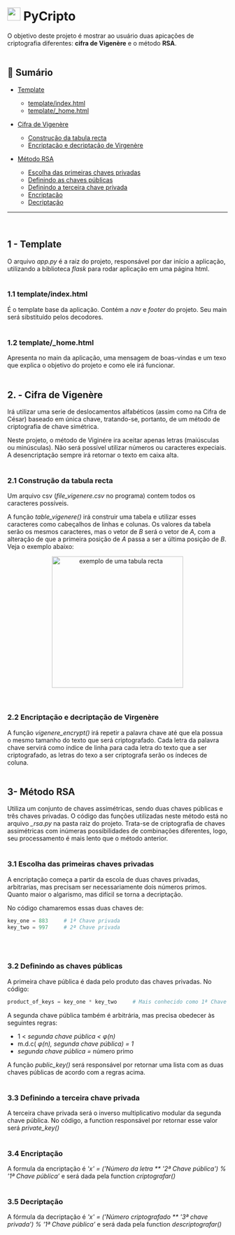 # <img src="https://media.giphy.com/media/LMt9638dO8dftAjtco/giphy.gif" width="30px"> PyCripto

O objetivo deste projeto é mostrar ao usuário duas apicações de criptografia diferentes: **cifra de Vigenère** e o método **RSA**.  
<br>

## 📒 Sumário

 * [Template](#1---template)
    * [template/index.html](#11-templateindexhtml)
    * [template/_home.html](#12-template_homehtml)
    
 * [Cifra de Vigenère](#2---cifra-de-vigenère)
    * [Construção da tabula recta](#21-construção-da-tabula-recta)
    * [Encriptação e decriptação de Virgenère](#21-construção-da-tabula-recta)

 * [Método RSA](#3--método-rsa)
    * [Escolha das primeiras chaves privadas](#31-escolha-das-primeiras-chaves-privadas)
    * [Definindo as chaves públicas](#32-definindo-as-chaves-públicas)
    * [Definindo a terceira chave privada](#33-definindo-a-terceira-chave-privada)
    * [Encriptação](#34-encriptação)
    * [Decriptação](#35-decriptação)

---
<br>

## 1 - Template

   O arquivo *app.py* é a raiz do projeto, responsável por dar início a aplicação, utilizando a biblioteca *flask* para rodar aplicação em uma página html.
<br><br>

### 1.1 template/index.html

   É o template base da aplicação. Contém a _nav_ e _footer_ do projeto. Seu main será sibstituído pelos decodores. 
<br><br>

### 1.2 template/_home.html

   Apresenta no main da aplicação, uma mensagem de boas-vindas e um texo que explica o objetivo do projeto e como ele irá funcionar. 
<br><br>

## 2. - Cifra de Vigenère

   Irá utilizar uma serie de deslocamentos alfabéticos (assim como na Cifra de César) baseado em única chave, tratando-se, portanto, de um método de criptografia de chave simétrica.
   
   Neste projeto, o método de Viginére ira aceitar apenas letras (maiúsculas ou minúsculas). Não será possível utilizar números ou caracteres expeciais. 
   A desencriptação sempre irá retornar o texto em caixa alta.
<br><br>

### 2.1 Construção da tabula recta

Um arquivo csv (_file_vigenere.csv_ no programa) contem todos os caracteres possíveis.

A função _table_vigenere()_ irá construir uma tabela e utilizar esses caracteres como cabeçalhos de linhas e colunas. Os valores da tabela serão os mesmos caracteres, mas o vetor de _B_ será o vetor de _A_, com a alteração de que a primeira posição de _A_ passa a ser a última posição de _B_. 
Veja o exemplo abaixo:
   <div align="center">
   <img src="https://upload.wikimedia.org/wikipedia/commons/thumb/2/25/Vigen%C3%A8re_square.svg/800px-Vigen%C3%A8re_square.svg.png" alt="exemplo de uma tabula recta" width="300px" height="300px">
   </div>
<br><br>

### 2.2 Encriptação e decriptação de Virgenère

   A função _vigenere_encrypt()_ irá repetir a palavra chave até que ela possua o mesmo tamanho do texto que será criptografado. Cada letra da palavra chave servirá como índice de linha para cada letra do texto que a ser criptografado, as letras do texo a ser criptografa serão os índeces de coluna.
<br><br>

## 3- Método RSA

   Utiliza um conjunto de chaves assimétricas, sendo duas chaves públicas e três chaves privadas. O código das funções utilizadas neste método está no arquivo *_rsa.py* na pasta raiz do projeto. Trata-se de criptografia de chaves assimétricas com inúmeras possibilidades de combinações diferentes, logo, seu processamento é mais lento que o método anterior. 
<br><br>

### 3.1 Escolha das primeiras chaves privadas

   A encriptação começa a partir da escola de duas chaves privadas, arbitrarias, mas precisam ser necessariamente dois números primos. Quanto maior o algarismo, mas difícil se torna a decriptação. 

No código chamaremos essas duas chaves de: 

```python
key_one = 883     # 1ª Chave privada
key_two = 997     # 2ª Chave privada
```
<br><br>

### 3.2 Definindo as chaves públicas

   A primeira chave pública é dada pelo produto das chaves privadas. No código:

```python
product_of_keys = key_one * key_two     # Mais conhecido como 1ª Chave pública
```

   A segunda chave pública também é arbitrária, mas precisa obedecer às seguintes regras:

   - 1 < *segunda chave pública < φ(n)*
   - m.d.c( *φ(n), segunda chave pública) = 1*
   - *segunda chave pública =* número primo

   A função *public_key()* será responsável por retornar uma lista com as duas chaves públicas de acordo com a regras acima. 
<br><br>

### 3.3 Definindo a terceira chave privada

A terceira chave privada será o inverso multiplicativo modular da segunda chave pública. No código, a function responsável por retornar esse valor será *private_key()*
<br><br>

### 3.4 Encriptação

A formula da encriptação é *'x' = ('Número da letra ** '2ª Chave pública') % '1ª Chave pública’* e será dada pela function *criptografar()*
<br><br>

### 3.5 Decriptação

A fórmula da decriptação é *'x' = ('Número criptografado ** '3ª chave privada') % '1ª Chave pública’* e será dada pela function *descriptografar()*
<br><br>
